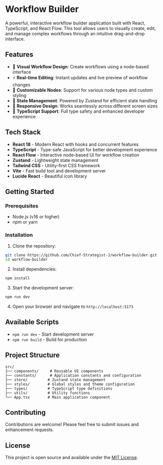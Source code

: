 # Workflow Builder

A powerful, interactive workflow builder application built with React, TypeScript, and React Flow. This tool allows users to visually create, edit, and manage complex workflows through an intuitive drag-and-drop interface.

## Features

- 🎯 **Visual Workflow Design**: Create workflows using a node-based interface
- ⚡ **Real-time Editing**: Instant updates and live preview of workflow changes
- 🎨 **Customizable Nodes**: Support for various node types and custom styling
- 💾 **State Management**: Powered by Zustand for efficient state handling
- 📱 **Responsive Design**: Works seamlessly across different screen sizes
- 🔧 **TypeScript Support**: Full type safety and enhanced developer experience

## Tech Stack

- **React 18** - Modern React with hooks and concurrent features
- **TypeScript** - Type-safe JavaScript for better development experience
- **React Flow** - Interactive node-based UI for workflow creation
- **Zustand** - Lightweight state management
- **Tailwind CSS** - Utility-first CSS framework
- **Vite** - Fast build tool and development server
- **Lucide React** - Beautiful icon library

## Getting Started

### Prerequisites

- Node.js (v16 or higher)
- npm or yarn

### Installation

1. Clone the repository:
```bash
git clone https://github.com/Chief-Strategist-J/workflow-builder.git
cd workflow-builder
```

2. Install dependencies:
```bash
npm install
```

3. Start the development server:
```bash
npm run dev
```

4. Open your browser and navigate to `http://localhost:5173`

## Available Scripts

- `npm run dev` - Start development server
- `npm run build` - Build for production

## Project Structure

```
src/
├── components/     # Reusable UI components
├── constants/      # Application constants and configuration
├── store/         # Zustand state management
├── styles/        # Global styles and theme configuration
├── types/         # TypeScript type definitions
├── utils/         # Utility functions
└── App.tsx        # Main application component
```

## Contributing

Contributions are welcome! Please feel free to submit issues and enhancement requests.

## License

This project is open source and available under the [MIT License](LICENSE).

